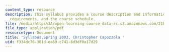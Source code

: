 ```yaml
---
content_type: resource
description: This syllabus provides a course description and information on books,
  requirements, and the course schedule.
file: /media/https%3A/open-learning-course-data-rc.s3.amazonaws.com/21h-224-law-and-society-in-us-history-spring-2003/f334dc76301dea69c7416d3df0a17d29_MIT21H_224s03_sylls03.pdf
file_type: application/pdf
resourcetype: Document
title: 'Syllabus,Spring 2003, Christopher Capozzola '
uid: f334dc76-301d-ea69-c741-6d3df0a17d29
---
```


